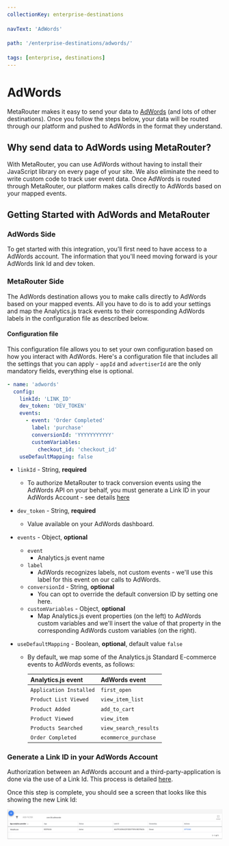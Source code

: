 ```yaml
---
collectionKey: enterprise-destinations

navText: 'AdWords'

path: '/enterprise-destinations/adwords/'

tags: [enterprise, destinations]
---
```


# AdWords

MetaRouter makes it easy to send your data to [AdWords](https://ads.google.com) (and lots of other destinations). Once you follow the steps below, your data will be routed through our platform and pushed to AdWords in the format they understand.

## Why send data to AdWords using MetaRouter?

With MetaRouter, you can use AdWords without having to install their JavaScript library on every page of your site. We also eliminate the need to write custom code to track user event data. Once AdWords is routed through MetaRouter, our platform makes calls directly to AdWords based on your mapped events.

## Getting Started with AdWords and MetaRouter

### AdWords Side

To get started with this integration, you’ll first need to have access to a AdWords account. The information that you'll need moving forward is your AdWords link Id and dev token.

### MetaRouter Side

The AdWords destination allows you to make calls directly to AdWords based on your mapped events. All you have to do is to add your settings and map the Analytics.js track events to their corresponding AdWords labels in the configuration file as described below.

#### Configuration file

This configuration file allows you to set your own configuration based on how you interact with AdWords. Here's a configuration file that includes all the settings that you can apply - `appId` and `advertiserId` are the only mandatory fields, everything else is optional.

```yaml
- name: 'adwords'
  config:
    linkId: 'LINK_ID'
    dev_token: 'DEV_TOKEN'
    events:
      - event: 'Order Completed'
        label: 'purchase'
        conversionId: 'YYYYYYYYYYY'
        customVariables:
          checkout_id: 'checkout_id'
    useDefaultMapping: false
```

- `linkId` - String, **required**
  - To authorize MetaRouter to track conversion events using the AdWords API on your behalf, you must generate a Link ID in your AdWords Account - see details [here](#generate-a-link-id-in-your-adwords-account)
- `dev_token` - String, **required**
  - Value available on your AdWords dashboard.
- `events` - Object, **optional**
  - `event`
    - Analytics.js event name
  - `label`
    - AdWords recognizes labels, not custom events - we'll use this label for this event on our calls to AdWords.
  - `conversionId` - String, **optional**
    - You can opt to override the default conversion ID by setting one here.
  - `customVariables` - Object, **optional**
    - Map Analytics.js event properties (on the left) to AdWords custom variables and we'll insert the value of that property in the corresponding AdWords custom variables (on the right).
- `useDefaultMapping` - Boolean, **optional**, default value `false`

  - By default, we map some of the Analytics.js Standard E-commerce events to AdWords events, as follows:

    | **Analytics.js event**  | **AdWords event**     |
    | ----------------------- | --------------------- |
    | `Application Installed` | `first_open`          |
    | `Product List Viewed`   | `view_item_list`      |
    | `Product Added`         | `add_to_cart`         |
    | `Product Viewed`        | `view_item`           |
    | `Products Searched`     | `view_search_results` |
    | `Order Completed`       | `ecommerce_purchase`  |

### Generate a Link ID in your AdWords Account

Authorization between an AdWords account and a third-party-application is done via the use of a Link Id. This process is detailed [here](https://support.google.com/google-ads/answer/7365001).

Once this step is complete, you should see a screen that looks like this showing the new Link Id:

![adwords-linkid](/images/adwords-linkid.jpg)
